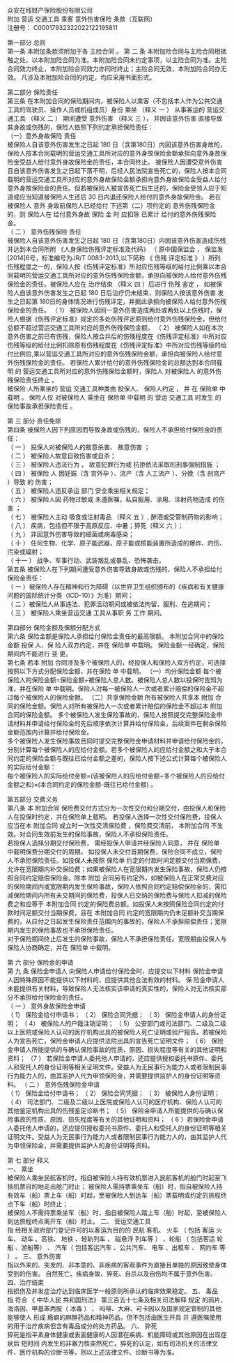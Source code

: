 众安在线财产保险股份有限公司   
附加  营运  交通工具  乘客  意外伤害保险  条款（互联网）   
注册号：  C00017932322022122195811   
  
第一部分     总则  
第一条     本附加条款须附加于各 主险合同 。 
第  二  条     本附加险合同与主险合同相抵触之处，以本附加险合同为准。本附加险合同未约定事项，以主险合同为准。主险合同效力终止，本附加险合同效力亦同时终止；主险合同无效，本附加险合同亦无效。 
凡涉及本附加险合同的约定，均应采用书面形式。 
  
第二部分 保险责任   
第三条     在本附加合同的保险期间内，被保险人以乘客（不包括本人作为公共交通工具的驾驶员、操作人员或机组成员）身份 乘坐  （释义 一 ） 从事客运的 营运交通工具  （释义 二 ） 期间遭受 意外伤害  （释义 三 ）， 并因该意外伤害 直接导致其身故或伤残的，保险人依照下列约定承担保险责任：   
（一）意外身故保险  责任   
被保险人自该意外伤害发生之日起 180 日（含第180日）内因该意外伤害身故的，保险人按本合同载明的营运交通工具所对应的意外身故保险金额承担向意外身故保险金受益人给付意外身故保险金的责任，本合同终止。 
被保险人因遭受意外伤害且自该意外伤害发生之日起下落不明，后经人民法院宣告死亡的，保险人按本合同载明的营运交通工具所对应的意外身故保险金额承担向意外身故保险金受益人给付意外身故保险金的责任。但若被保险人被宣告死亡后生还的，保险金受领人应于知道或应当知道被保险人生还后 30 日内退还保险人给付的意外身故保险金。 
若在  被保险人  意外  身故前保险人已经给付  下述第（二）项约定的  意外伤残保险金的，则  保险人在  给付意外身故  保险  金  时  应扣除  已累计  给付的意外伤残保险金。   
（  二  ）  意外伤残保险  责任   
被保险人自该意外伤害发生之日起 180 日（含第180日）内因该意外伤害造成伤残并达到本合同所附 《人身保险伤残评定标准及代码》  （ 原中国保监会 ， 保监发[2014]6号，标准编号为JR/T 0083-2013,以下简称 《 伤残 评定标准 》 ）所列伤残程度之一的，保险人按《伤残评定标准》所对应伤残等级的给付比例乘以本合同载明的营运交通工具所对应的意外伤残保险金额，承担向被保险人给付意外伤残保险金的责任。被保险人应在 治疗结束  （释义 四 ）后进行 伤残 鉴定 ， 如被保险人自该意外伤害发生之日起 180 日后治疗仍未结束，则保险人按该意外伤害 发生之日起第 180日的身体情况进行伤残评定，并据此承担向被保险人给付意外伤残保险金的责任。 
（ 1） 被保险人因同一意外伤害造成两处或两处以上伤残时，保险人根据《伤残评定标准》规定的多处伤残评定原则给付意外伤残保险金，但给付总额不超过营运交通工具所对应的意外伤残保险金额。 
（ 2） 被保险人如在本次意外伤害之前已有伤残，保险人按合并后的伤残程度在《伤残评定标准》中所对应伤残等级的给付比例扣除原有伤残程度在《伤残评定标准》中所对应伤残等级的给付比例后,乘以营运交通工具所对应的意外伤残保险金额，承担向被保险人给付意外伤残保险金的责任。 
若保险人累计给付的意外伤残保险金的总额达到本合同载明  的  营运交通工具所对应的意外伤残保险金额时，保险人  对被保险人  的意外伤残保险责任终止  。  
被保险  人所乘坐的  营运  交通工具种类由  投保人、  保险人约定  ，  并  在  保险单  中载明  。  保险人仅  对被保险人  乘坐在  保险单  中载明  的  营运  交通工具  时发生  的保险事故承担保险责任  。  
  
第  三  部分   责任免除   
第四条   被保险人因下列原因而导致身故或伤残的，保险人不承担给付保险金的责任：   
（  一  ）  投保人对被保险人的故意杀害、  故意伤害  ；   
（  二  ）  被保险人故意自致伤害或自杀；   
（  三  ）  被保险人违法行为  ，  故意犯罪行为或  抗拒依法采取的刑事强制措施  ；   
（  四  ）  被保险  人  因妊娠（含  宫外孕  ）、流产（含  人工流产  ）、分娩（含  剖宫产  ）导致  的  伤害；   
（  五  ）  被保险人违反承运  部门  安全乘坐相关规定；   
（  六  ）  被保险人因  药物过敏或  未遵医嘱，私自服用、涂用、注射药物造成  的伤害  ；   
（  七  ）  被保险人主动  吸食或注射毒品  （释义  五  ）,    醉酒或受管制药物的影响；   
（  八  ）  疾病，包括但不限于高原反应、中暑；猝死（释义  六  ）；   
（  九  ）  非因意外伤害导致的细菌或病毒感染；   
（  十  ）  任何生物、化学、原子能武器，原子能或核能装置所造成的爆炸、灼伤、污染或辐射；   
（  十一  ）  战争、军事行动、武装叛乱或暴乱、恐怖袭击。   
第五条   被保险人在下列期间遭受意外伤害导致身故或伤残的，保险人不承担给付保险金责任：   
（  一  ）被保险人存在精神和行为障碍（以世界卫生组织颁布的《疾病和有关健康问题的国际统计分类（ICD-10）》为准）期间；   
（  二  ）被保险人从事违法、犯罪活动期间或被依法拘留、服刑、在逃期间；   
（  三  ）  被保险人乘坐营运交通  工具从事职  务  工作  期间。   
  
第四部分 保险金额及保额分配方式   
第六条 保险金额是保险人承担给付保险金责任的最高限额。  本附加合同中的保险金额 投保 人、保 险人双方约定，并在 保险单 中载明。 保险金额一经确定，保险期间内不能进行  变  更。   
第七条    若本 附加 合同涉及多个被保险人的，经投保人和保险人双方约定，可选择按照以下方式分配保险金额，并在保险 单 中载明。 
（一）均分保险金额 
每个被保险人的保险金额=保险金额÷被保险人总人数。被保险人总人数以投保时告知为准，并在保险 单 中载明。保险人对每一被保险人一次或者累计赔偿的保险金不超过每个被保险人的保险金额。 
（二）共享保险金额 
所有被保险人共享本 附加 合同的保险金额。保险人对所有被保险人一次或者累计赔偿的保险金不超过本 附加 合同的保险金额。 
多个被保险人发生保险事故的，保险人按照提交完整保险金申请材料并申请给付保险金的先后顺序依次计算并给付保险金，后续案件在剩余保险金额范围内计算并给付保险金。   
多个被保险人发生保险事故且同时提交完整保险金申请材料并申请给付保险金的，分别计算每个被保险人的应给付金额。若多个被保险人的应给付金额之和大于本合同约定的保险金额与既往已给付金额之差的，保险人按下述公式计算每个被保险人的实际给付金额：   
每个被保险人的实际给付金额=(该被保险人的应给付金额÷多个被保险人的应给付金额之和)×(本合同约定的保险金额-既往已给付金额)  。   
   
第五部分 交费义务   
第八条    本 附加合同 保险费交付方式分为一次性交付和分期交付，由投保人和保险人在投保时约定，并在保险单上载明。 
若投保人选择一次性交付保险费，投保人应当在本 附加合同 成立时一次性交清保险费 ，保险费交清前，  本附加合同  不生效。对合同生效前发生的保险事故，保险人不承担保险责任。   
若投保人选择分期交付保险费， 需经投保人申请并经保险人同意，  并在 保险单 中载明保费分期交付的周期。 如投保人未交付首期保费，保险合同不成立，保险人不承担保险责任。如投保人未按照  保险单  约定的付款时间足额交付当期保费，允许在宽限期内补交保险费；如果被保险人在宽限期内发生保险事故，保险人仍按照合同约定赔偿保险金。除本  附加  合同另有约定外，如被保险人在正常交费对应的保险期间内或宽限期内发生保险事故，保险人依照合同约定赔偿保险金的，需扣减保险期间内所有未交期间的保险费，投保人已交纳的保险费与保险人扣减的保险费之和应等于  本附加合同  约定的保险费总额。如投保人未按照保险合同约定的付款时间足额交付当期保费，且在  本附加合同  约定的宽限期内仍未足额补交当期保费的，从应付之日起发生保险责任范围内的事故的，保险人不承担赔偿责任；宽限期内发生的保险事故也不承担保险责任。   
对于保险期间终止后发生的保险事故，保险人不承担保险责任。宽限期由投保人与保险人协商确定，并在  保险单  中载明。   
  
第  六  部分   保险金的申请      
第  九  条     保险金申请人 向保险人申请给付保险金时，应提交以下材料 保险金申请人因特殊原因不能提供以下材料的，应提供其他合法有效的材料。 保  险金申请人未能提供有关材料，导致保险人无法核实该申请的真实性的，保险人对无法核实部分不承担给付保险金的责任。  
（  一  ）  意外身故保险金申请   
（ 1） 保险金给付申请书； 
（ 2） 保险合同凭据； 
（ 3） 保险金申请人的身份证明； 
（ 4） 被保险人的户籍注销证明； 
（ 5） 公安部门或司法部门、二级及二级以上医院或保险人认可的医疗机构出具的被保险人死亡证明或验尸报告。若被保险人为宣告死亡，保险金申请人应提供法院出具的宣告死亡证明文件； 
（ 6） 保险金申请人所能提供的与确认保险事故的性质、原因、损失程度等有关的其他证明和资料； 
（7 ） 若保险金申请人委托他人申请的，还应提供授权委托书原件、委托人和受托人的身份证明等相关证明文件。受益人为无民事行为能力人或者限制民事行为能力人的，由其监护人代为申领保险金，并需要提供监护人的身份证明等资料。 
（  二  ）  意外伤残保险金申请   
（ 1） 保险金给付申请书； 
（ 2） 保险合同凭据； 
（ 3） 被保险人身份证明； 
（ 4） 司法部门、二级及二级以上医院或保险人认可的医疗机构、保险人认可的其他鉴定机构出具的伤残鉴定诊断书； 
（ 5） 保险金申请人所能提供的与确认保险事故的性质、原因、损失程度等有关的其他证明和资料； 
（ 6 ）若保险金申请人委托他人申请的，还应提供授权委托书原件、委托人和受托人的身份证明等相关证明文件。受益人为无民事行为能力人或者限制民事行为能力人的，由其监护人代为申领保险金，并需要提供监护人的身份证明等资料。 
  
第  七  部分 释义   
一、  乘坐   
被保险人乘坐民航客机时，指自被保险人持有效机票进入民航客机的舱门时起至飞抵机票目的地走出舱门时止； 
被保险人需持票乘坐车（船）时，指自被保险人持有效车（船）票上车（船）时起，至被保险人到达车（船）票载明或约定的旅程终点下车（船）时终止；  
被保险人不需持票乘坐车（船）时，指自被保险人踏上车（船）时起，至被保险人到达旅程终点离开车（船）时止。 
二、  营运交通工具   
指 经相关政府部门登记许可的以客运为目的的 民航 客机、 火车 （ 包括 客运 火 车、 动车 、高铁、 地铁 、轻轨列车 、 磁悬浮 列车等 ） 、轮船 （ 包括客运 轮 船 、游船等） 、 汽车（ 包括客运汽车 、公共汽车、 电车 、出租车 、 网约车 等 ） 。 
三、  意外伤害   
指以外来的、突发的、非本意的、非疾病的客观事件为直接且单独的原因致使身体受到的伤害。 自然死亡、疾病身故、猝死、自杀以及自伤均不属于意外伤害。  
四、治疗结束   
指损伤及并发症治疗达到临床医学一般原则所承认的临床效果稳定。 
五、  毒品   
指 符合 《 中华人民 共和国刑法》 第三百五十七条及相关司法解释 规定 的鸦片、海洛因、甲基苯丙胺（ 冰毒 ） 、 吗啡、大麻、可卡因以及国家规定管制的其他能够使人 形成 瘾癖的麻醉药品和精神药品，但不包括由医生开具 并 遵医嘱使用的用于治疗疾病但含有毒品成分的处方药品。 
六、  猝死   
猝死是指平素身体健康或表面健康的人因潜在疾病、机能障碍或其他原因在出现症状后 短时间 内发生的非暴力性突然死亡。猝死的认定，如有司法机关的法律文件、医疗机构的诊断书等，则以上述法律文件、诊断书等为准。 

